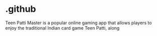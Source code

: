 # .github
Teen Patti Master is a popular online gaming app that allows players to enjoy the traditional Indian card game Teen Patti, along
